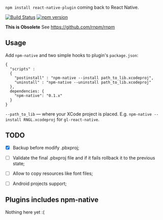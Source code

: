 `npm install react-native-plugin` coming back to React Native.

[![Build Status](https://travis-ci.org/ptmt/npm-native.svg)](https://travis-ci.org/ptmt/npm-native)
[![npm version](https://badge.fury.io/js/npm-native.svg)](https://badge.fury.io/js/npm-native)

**This is Obsolete** See https://github.com/rnpm/rnpm


## Usage

Add `npm-native` and two simple hooks to plugin's `package.json`:

```
{
  "scripts" :
  {
    "postinstall" : "npm-native --install path_to_lib.xcodeproj",
    "uninstall" : "npm-native --uninstall path_to_lib.xcodeproj"
  },
  dependencies: {
    "npm-native": "0.1.x"
  }
}
```
`--path_to_lib` — where your XCode project is placed.
E.g. `npm-native --install RNGL.xcodeproj` for `gl-react-native`.

## TODO

- [x] Backup before modify .pbxproj;

- [ ] Validate the final .pbxproj file and if it fails rollback it to the previous state;

- [ ] Allow to copy resources like font files;

- [ ] Android projects support;

## Plugins includes npm-native

Nothing here yet :(
